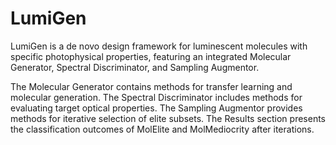 # LumiGen

LumiGen is a de novo design framework for luminescent molecules with specific photophysical properties, featuring an integrated Molecular Generator, Spectral Discriminator, and Sampling Augmentor.

The Molecular Generator contains methods for transfer learning and molecular generation. The Spectral Discriminator includes methods for evaluating target optical properties. The Sampling Augmentor provides methods for iterative selection of elite subsets. The Results section presents the classification outcomes of MolElite and MolMediocrity after iterations.
